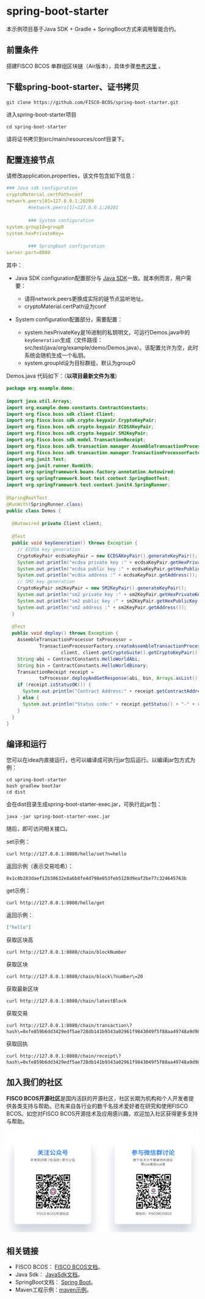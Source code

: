 # spring-boot-starter

本示例项目基于Java SDK + Gradle + SpringBoot方式来调用智能合约。

## 前置条件

搭建FISCO BCOS 单群组区块链（Air版本），具体步骤[参考这里](https://fisco-bcos-doc.readthedocs.io/zh_CN/latest/docs/tutorial/air/build_chain.html) 。

## 下载spring-boot-starter、证书拷贝

```shell
git clone https://github.com/FISCO-BCOS/spring-boot-starter.git
```

进入spring-boot-starter项目

```shell
cd spring-boot-starter
```

请将证书拷贝到src/main/resources/conf目录下。

## 配置连接节点

请修改application.properties，该文件包含如下信息：

```yml
### Java sdk configuration
cryptoMaterial.certPath=conf
network.peers[0]=127.0.0.1:20200
        #network.peers[1]=127.0.0.1:20201

        ### System configuration
system.groupId=group0
system.hexPrivateKey=

        ### Springboot configuration
server.port=8080
```

其中：

- Java SDK configuration配置部分与 [Java SDK](https://fisco-bcos-doc.readthedocs.io/zh_CN/latest/docs/develop/sdk/java_sdk/config.html)一致。就本例而言，用户需要：
  - 请将network.peers更换成实际的链节点监听地址。
  - cryptoMaterial.certPath设为conf

- System configuration配置部分，需要配置：
  - system.hexPrivateKey是16进制的私钥明文，可运行Demos.java中的`keyGeneration`生成（文件路径：src/test/java/org/example/demo/Demos.java）。该配置允许为空，此时系统会随机生成一个私钥。
  - system.groupId设为目标群组，默认为group0

Demos.java 代码如下：（**以项目最新文件为准**）

```java
package org.example.demo;

import java.util.Arrays;
import org.example.demo.constants.ContractConstants;
import org.fisco.bcos.sdk.client.Client;
import org.fisco.bcos.sdk.crypto.keypair.CryptoKeyPair;
import org.fisco.bcos.sdk.crypto.keypair.ECDSAKeyPair;
import org.fisco.bcos.sdk.crypto.keypair.SM2KeyPair;
import org.fisco.bcos.sdk.model.TransactionReceipt;
import org.fisco.bcos.sdk.transaction.manager.AssembleTransactionProcessor;
import org.fisco.bcos.sdk.transaction.manager.TransactionProcessorFactory;
import org.junit.Test;
import org.junit.runner.RunWith;
import org.springframework.beans.factory.annotation.Autowired;
import org.springframework.boot.test.context.SpringBootTest;
import org.springframework.test.context.junit4.SpringRunner;

@SpringBootTest
@RunWith(SpringRunner.class)
public class Demos {

  @Autowired private Client client;

  @Test
  public void keyGeneration() throws Exception {
    // ECDSA key generation
    CryptoKeyPair ecdsaKeyPair = new ECDSAKeyPair().generateKeyPair();
    System.out.println("ecdsa private key :" + ecdsaKeyPair.getHexPrivateKey());
    System.out.println("ecdsa public key :" + ecdsaKeyPair.getHexPublicKey());
    System.out.println("ecdsa address :" + ecdsaKeyPair.getAddress());
    // SM2 key generation
    CryptoKeyPair sm2KeyPair = new SM2KeyPair().generateKeyPair();
    System.out.println("sm2 private key :" + sm2KeyPair.getHexPrivateKey());
    System.out.println("sm2 public key :" + sm2KeyPair.getHexPublicKey());
    System.out.println("sm2 address :" + sm2KeyPair.getAddress());
  }

  @Test
  public void deploy() throws Exception {
    AssembleTransactionProcessor txProcessor =
            TransactionProcessorFactory.createAssembleTransactionProcessor(
                    client, client.getCryptoSuite().getCryptoKeyPair());
    String abi = ContractConstants.HelloWorldAbi;
    String bin = ContractConstants.HelloWorldBinary;
    TransactionReceipt receipt =
            txProcessor.deployAndGetResponse(abi, bin, Arrays.asList()).getTransactionReceipt();
    if (receipt.isStatusOK()) {
      System.out.println("Contract Address:" + receipt.getContractAddress());
    } else {
      System.out.println("Status code:" + receipt.getStatus() + "-" + receipt.getStatusMsg());
    }
  }
}
```

## 编译和运行

您可以在idea内直接运行，也可以编译成可执行jar包后运行。以编译jar包方式为例：

```shell
cd spring-boot-starter
bash gradlew bootJar
cd dist
```

会在dist目录生成spring-boot-starter-exec.jar，可执行此jar包：

```shell
java -jar spring-boot-starter-exec.jar
```

随后，即可访问相关接口。

set示例：

```shell
curl http://127.0.0.1:8080/hello/set?n=hello
```

返回示例（表示交易哈希）：

```shell
0x1c8b283daef12b38632e8a6b8fe4d798e053feb5128d9eaf2be77c324645763b
```

get示例：

```shell
curl http://127.0.0.1:8080/hello/get
```

返回示例：

```json
["hello"]
```

获取区块高

```shell
curl http://127.0.0.1:8080/chain/blockNumber
```

获取区块

```shell
curl http://127.0.0.1:8080/chain/block\?number\=20
```

获取最新区块

```shell
curl http://127.0.0.1:8080/chain/latestBlock
```

获取交易

```shell
curl http://127.0.0.1:8080/chain/transaction\?hash\=0xfe859b6dd3429edf5ae728db141b9343a02961f9843049f5f88aa49748a9d982
```

获取回执

```shell
curl http://127.0.0.1:8080/chain/receipt\?hash\=0xfe859b6dd3429edf5ae728db141b9343a02961f9843049f5f88aa49748a9d982
```



## 加入我们的社区

**FISCO BCOS开源社区**是国内活跃的开源社区，社区长期为机构和个人开发者提供各类支持与帮助。已有来自各行业的数千名技术爱好者在研究和使用FISCO BCOS。如您对FISCO BCOS开源技术及应用感兴趣，欢迎加入社区获得更多支持与帮助。

![](https://raw.githubusercontent.com/FISCO-BCOS/LargeFiles/master/images/QR_image.png)

## 相关链接

- FISCO BCOS： [FISCO BCOS文档](https://fisco-bcos-doc.readthedocs.io/zh_CN/latest/docs/introduction.html)。
- Java Sdk： [JavaSdk文档](https://fisco-bcos-doc.readthedocs.io/zh_CN/latest/docs/develop/sdk/java_sdk/index.html)。
- SpringBoot文档： [Spring Boot](https://spring.io/guides/gs/spring-boot/)。
- Maven工程示例：[maven示例](https://github.com/FISCO-BCOS/spring-boot-crud)。